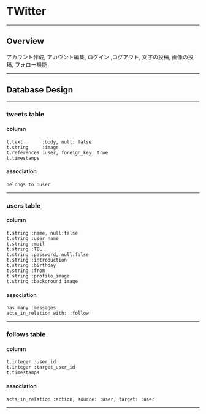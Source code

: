 # TWitter
- - -

## Overview
アカウント作成, アカウント編集, ログイン ,ログアウト, 文字の投稿, 画像の投稿, フォロー機能
- - -

## Database Design
- - -
### tweets table
#### column
```
t.text       :body, null: false  
t.string     :image  
t.references :user, foreign_key: true  
t.timestamps  
```

#### association
```
belongs_to :user  
```
- - -

### users table
#### column
```
t.string :name, null:false  
t.string :user_name  
t.string :mail
t.string :TEL  
t.string :password, null:false  
t.string :introduction  
t.string :birthday  
t.string :from  
t.string :profile_image  
t.string :background_image  
```
#### association
```
has_many :messages  
acts_in_relation with: :follow  
```
- - -

### follows table
#### column
```
t.integer :user_id  
t.integer :target_user_id  
t.timestamps  
```
#### association
```
acts_in_relation :action, source: :user, target: :user  
```
- - -
